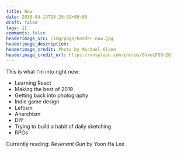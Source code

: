 ```yaml
---
title: Now
date: 2018-04-13T18:29:32+09:00
draft: false
tags: []
comments: false
headerimage_src: /img/page/header-now.jpg
headerimage_description:
headerimage_credit: Photo by Michael Olsen
headerimage_credit_url: https://unsplash.com/photos/8VxoLPG9rIQ
---
```


This is what I'm into right now:

<!--more-->

- Learning React
- Making the best of 2019
- Getting back into photography
- Indie game design
- Leftism
- Anarchism
- DIY
- Trying to build a habit of daily sketching
- RPGs

Currently reading: _Revenant Gun_ by Yoon Ha Lee
